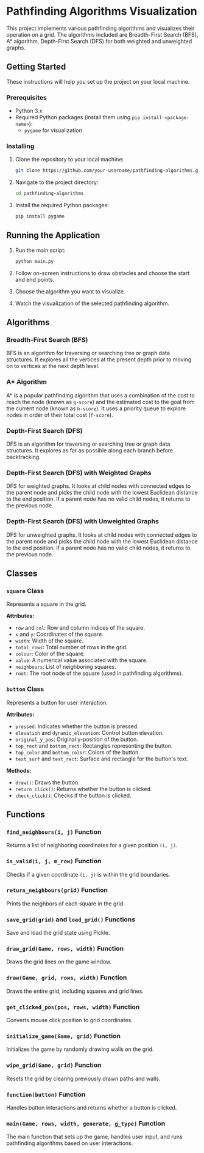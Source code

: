 # Pathfinding Algorithms Visualization

This project implements various pathfinding algorithms and visualizes their operation on a grid. The algorithms included are Breadth-First Search (BFS), A* algorithm, Depth-First Search (DFS) for both weighted and unweighted graphs.

## Getting Started

These instructions will help you set up the project on your local machine.

### Prerequisites

- Python 3.x
- Required Python packages (install them using `pip install <package-name>`):
  - `pygame` for visualization

### Installing

1. Clone the repository to your local machine:

    ```bash
    git clone https://github.com/your-username/pathfinding-algorithms.git
    ```

2. Navigate to the project directory:

    ```bash
    cd pathfinding-algorithms
    ```

3. Install the required Python packages:

    ```bash
    pip install pygame
    ```

## Running the Application

1. Run the main script:

    ```bash
    python main.py
    ```

2. Follow on-screen instructions to draw obstacles and choose the start and end points.

3. Choose the algorithm you want to visualize.

4. Watch the visualization of the selected pathfinding algorithm.

## Algorithms

### Breadth-First Search (BFS)

BFS is an algorithm for traversing or searching tree or graph data structures. It explores all the vertices at the present depth prior to moving on to vertices at the next depth level.

### A* Algorithm

A* is a popular pathfinding algorithm that uses a combination of the cost to reach the node (known as `g-score`) and the estimated cost to the goal from the current node (known as `h-score`). It uses a priority queue to explore nodes in order of their total cost (`f-score`).

### Depth-First Search (DFS)

DFS is an algorithm for traversing or searching tree or graph data structures. It explores as far as possible along each branch before backtracking.

### Depth-First Search (DFS) with Weighted Graphs

DFS for weighted graphs. It looks at child nodes with connected edges to the parent node and picks the child node with the lowest Euclidean distance to the end position. If a parent node has no valid child nodes, it returns to the previous node.

### Depth-First Search (DFS) with Unweighted Graphs

DFS for unweighted graphs. It looks at child nodes with connected edges to the parent node and picks the child node with the lowest Euclidean distance to the end position. If a parent node has no valid child nodes, it returns to the previous node.

## Classes

### `square` Class

Represents a square in the grid.

**Attributes:**
- `row` and `col`: Row and column indices of the square.
- `x` and `y`: Coordinates of the square.
- `width`: Width of the square.
- `total_rows`: Total number of rows in the grid.
- `colour`: Color of the square.
- `value`: A numerical value associated with the square.
- `neighbours`: List of neighboring squares.
- `root`: The root node of the square (used in pathfinding algorithms).

### `button` Class

Represents a button for user interaction.

**Attributes:**
- `pressed`: Indicates whether the button is pressed.
- `elevation` and `dynamic_elevation`: Control button elevation.
- `original_y_pos`: Original y-position of the button.
- `top_rect` and `bottom_rect`: Rectangles representing the button.
- `top_color` and `bottom_color`: Colors of the button.
- `text_surf` and `text_rect`: Surface and rectangle for the button's text.

**Methods:**
- `draw()`: Draws the button.
- `return_click()`: Returns whether the button is clicked.
- `check_click()`: Checks if the button is clicked.

## Functions

### `find_neighbours(i, j)` Function

Returns a list of neighboring coordinates for a given position `(i, j)`.

### `is_valid(i, j, m_row)` Function

Checks if a given coordinate `(i, j)` is within the grid boundaries.

### `return_neighbours(grid)` Function

Prints the neighbors of each square in the grid.

### `save_grid(grid)` and `load_grid()` Functions

Save and load the grid state using Pickle.

### `draw_grid(Game, rows, width)` Function

Draws the grid lines on the game window.

### `draw(Game, grid, rows, width)` Function

Draws the entire grid, including squares and grid lines.

### `get_clicked_pos(pos, rows, width)` Function

Converts mouse click position to grid coordinates.

### `initialize_game(Game, grid)` Function

Initializes the game by randomly drawing walls on the grid.

### `wipe_grid(Game, grid)` Function

Resets the grid by clearing previously drawn paths and walls.

### `function(button)` Function

Handles button interactions and returns whether a button is clicked.

### `main(Game, rows, width, generate, g_type)` Function

The main function that sets up the game, handles user input, and runs pathfinding algorithms based on user interactions.

